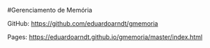 #Gerenciamento de Memória

GitHub: https://github.com/eduardoarndt/gmemoria

Pages: https://eduardoarndt.github.io/gmemoria/master/index.html
